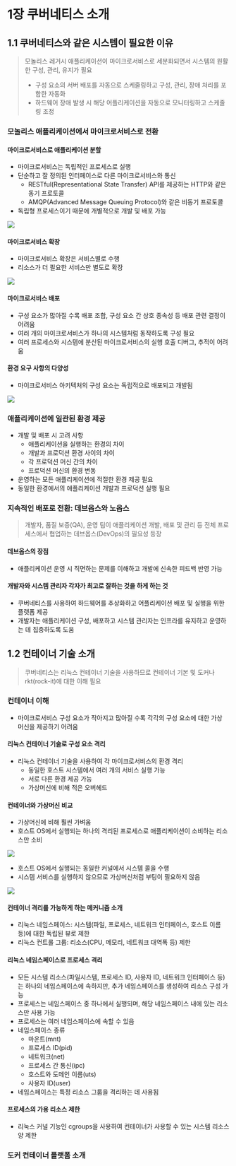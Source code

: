 # 1장 쿠버네티스 소개

## 1.1 쿠버네티스와 같은 시스템이 필요한 이유

> 모놀리스 레거시 애플리케이션이 마이크로서비스로 세분화되면서 시스템의 원활한 구성, 관리, 유지가 필요
>
> - 구성 요소의 서버 배포를 자동으로 스케줄링하고 구성, 관리, 장애 처리를 포함한 자동화
> - 하드웨어 장애 발생 시 해당 어플리케이션을 자동으로 모니터링하고 스케줄링 조정

### 모놀리스 애플리케이션에서 마이크로서비스로 전환

#### 마이크로서비스로 애플리케이션 분할

- 마이크로서비스는 독립적인 프로세스로 실행
- 단순하고 잘 정의된 인터페이스로 다른 마이크로서비스와 통신
    - RESTful(Representational State Transfer) API를 제공하는 HTTP와 같은 동기 프로토콜
    - AMQP(Advanced Message Queuing Protocol)와 같은 비동기 프로토콜
- 독립형 프로세스이기 때문에 개별적으로 개발 및 배포 가능

![](figure1.1.png)

#### 마이크로서비스 확장

- 마이크로서비스 확장은 서비스별로 수행
- 리소스가 더 필요한 서비스만 별도로 확장

![](figure1.2.png)

#### 마이크로서비스 배포

- 구성 요소가 많아질 수록 배포 조합, 구성 요소 간 상호 종속성 등 배포 관련 결정이 어려움
- 여러 개의 마이크로서비스가 하나의 시스템처럼 동작하도록 구성 필요
- 여러 프로세스와 시스템에 분산된 마이크로서비스의 실행 호출 디버그, 추적이 어려움

#### 환경 요구 사항의 다양성

- 마이크로서비스 아키텍처의 구성 요소는 독립적으로 배포되고 개발됨

![](figure1.3.png)

### 애플리케이션에 일관된 환경 제공

- 개발 및 배포 시 고려 사항
    - 애플리케이션을 실행하는 환경의 차이
    - 개발과 프로덕션 환경 사이의 차이
    - 각 프로덕션 머신 간의 차이
    - 프로덕션 머신의 환경 변동
- 운영하는 모든 애플리케이션에 적절한 환경 제공 필요
- 동일한 환경에서의 애플리케이션 개발과 프로덕션 실행 필요

### 지속적인 배포로 전환: 데브옵스와 노옵스

> 개발자, 품질 보증(QA), 운영 팀이 애플리케이션 개발, 배포 및 관리 등 전체 프로세스에서 협업하는 데브옵스(DevOps)의 필요성 등장

#### 데브옵스의 장점

- 애플리케이션 운영 시 직면하는 문제를 이해하고 개발에 신속한 피드백 반영 가능

#### 개발자와 시스템 관리자 각자가 최고로 잘하는 것을 하게 하는 것

- 쿠버네티스를 사용하여 하드웨어를 추상화하고 어플리케이션 배포 및 실행을 위한 플랫폼 제공
- 개발자는 애플리케이션 구성, 배포하고 시스템 관리자는 인프라를 유지하고 운영하는 데 집중하도록 도움

## 1.2 컨테이너 기술 소개

> 쿠버네티스는 리눅스 컨테이너 기술을 사용하므로 컨테이너 기본 및 도커나 rkt(rock-it)에 대한 이해 필요

### 컨테이너 이해

- 마이크로서비스 구성 요소가 작아지고 많아질 수록 각각의 구성 요소에 대한 가상 머신을 제공하기 어려움

#### 리눅스 컨테이너 기술로 구성 요소 격리

- 리눅스 컨테이너 기술을 사용하여 각 마이크로서비스의 환경 격리
  - 동일한 호스트 시스템에서 여러 개의 서비스 실행 가능
  - 서로 다른 환경 제공 가능
  - 가상머신에 비해 적은 오버헤드

#### 컨테이너와 가상머신 비교

- 가상머신에 비해 훨씬 가벼움
- 호스트 OS에서 실행되는 하나의 격리된 프로세스로 애플리케이션이 소비하는 리소스만 소비

![](figure1.4.png)

- 호스트 OS에서 실행되는 동일한 커널에서 시스템 콜을 수행
- 시스템 서비스를 실행하지 않으므로 가상머신처럼 부팅이 필요하지 않음

![](figure1.5.png)

#### 컨테이너 격리를 가능하게 하는 메커니즘 소개

- 리눅스 네임스페이스: 시스템(파일, 프로세스, 네트워크 인터페이스, 호스트 이름 등)에 대한 독립된 뷰로 제한
- 리눅스 컨트롤 그룹: 리소스(CPU, 메모리, 네트워크 대역폭 등) 제한

#### 리눅스 네임스페이스로 프로세스 격리

- 모든 시스템 리소스(파일시스템, 프로세스 ID, 사용자 ID, 네트워크 인터페이스 등)는 하나의 네임스페이스에 속하지만, 추가 네임스페이스를 생성하여 리소스 구성 가능
- 프로세스는 네임스페이스 중 하나에서 실행되며, 해당 네임스페이스 내에 있는 리소스만 사용 가능
- 프로세스는 여러 네임스페이스에 속할 수 있음
- 네임스페이스 종류
  - 마운트(mnt)
  - 프로세스 ID(pid)
  - 네트워크(net)
  - 프로세스 간 통신(ipc)
  - 호스트와 도메인 이름(uts)
  - 사용자 ID(user)
- 네임스페이스는 특정 리소스 그룹을 격리하는 데 사용됨

#### 프로세스의 가용 리소스 제한

- 리눅스 커널 기능인 cgroups을 사용하여 컨테이너가 사용할 수 있는 시스템 리소스 양 제한

### 도커 컨테이너 플랫폼 소개